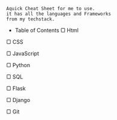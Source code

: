 ```
Aquick Cheat Sheet for me to use. 
it has all the languages and Frameworks 
from my techstack.
```
- Table of Contents
▢ Html

▢ CSS

▢ JavaScript

▢ Python 

▢ SQL

▢ Flask 

▢ Django

▢ Git 